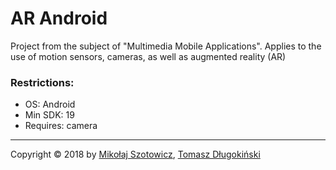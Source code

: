 # AR Android
Project from the subject of "Multimedia Mobile Applications". Applies to the use of motion sensors, cameras, as well as  augmented reality (AR)


### Restrictions:
- OS: Android
- Min SDK: 19
- Requires: camera

----
Copyright © 2018 by [Mikołaj Szotowicz](https://github.com/szotowicz), [Tomasz Długokiński](https://github.com/tomasz152)
